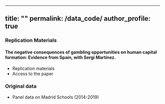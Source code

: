 
---
title: ""
permalink: /data_code/
author_profile: true
---
### Replication Materials
#### The negative consequences of gambling opportunities on human capital formation: Evidence from Spain, with Sergi Martínez.
- Replication materials
- Access to the paper
### Original data
- Panel data on Madrid Schools (2014-2019)

